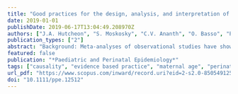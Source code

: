 ```yaml
---
title: "Good practices for the design, analysis, and interpretation of observational studies on birth spacing and perinatal health outcomes"
date: 2019-01-01
publishDate: 2019-06-17T13:04:49.208970Z
authors: ["J.A. Hutcheon", "S. Moskosky", "C.V. Ananth", "O. Basso", "P.A. Briss", "C.D. Ferré", "B.N. Frederiksen", "**S. Harper**", "S. Hernández-Dı́az", "A.H. Hirai", "R.S. Kirby", "M.A. Klebanoff", "L. Lindberg", "S.L. Mumford", "H.D. Nelson", "R.W. Platt", "L.M. Rossen", "A.M. Stuebe", "M.E. Thoma", "C.J. Vladutiu", "K.A. Ahrens"]
publication_types: ["2"]
abstract: "Background: Meta-analyses of observational studies have shown that women with a shorter interpregnancy interval (the time from delivery to start of a subsequent pregnancy) are more likely to experience adverse pregnancy outcomes, such as preterm delivery or small for gestational age birth, than women who space their births further apart. However, the studies used to inform these estimates have methodological shortcomings. Methods: In this commentary, we summarise the discussions of an expert workgroup describing good practices for the design, analysis, and interpretation of observational studies of interpregnancy interval and adverse perinatal health outcomes. Results: We argue that inferences drawn from research in this field will be improved by careful attention to elements such as: (a) refining the research question to clarify whether the goal is to estimate a causal effect vs describe patterns of association; (b) using directed acyclic graphs to represent potential causal networks and guide the analytic plan of studies seeking to estimate causal effects; (c) assessing how miscarriages and pregnancy terminations may have influenced interpregnancy interval classifications; (d) specifying how key factors such as previous pregnancy loss, pregnancy intention, and maternal socio-economic position will be considered; and (e) examining if the association between interpregnancy interval and perinatal outcome differs by factors such as maternal age. Conclusion: This commentary outlines the discussions of this recent expert workgroup, and describes several suggested principles for study design and analysis that could mitigate many potential sources of bias. o̧pyright 2018 The Authors. Paediatric and Perinatal Epidemiology Published by John Wiley & Sons Ltd."
featured: false
publication: "*Paediatric and Perinatal Epidemiology*"
tags: ["causality", "evidence based practice", "maternal age", "perinatal care", "statistical analysis", "study design", "observational studies"]
url_pdf: "https://www.scopus.com/inward/record.uri?eid=2-s2.0-85054912519&doi=10.1111%2fppe.12512&partnerID=40&md5=4f3f100bd3441d28aeb6cc9c00ebc7e4"
doi: "10.1111/ppe.12512"
---
```


